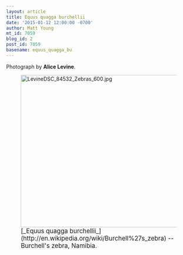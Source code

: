 ```yaml
---
layout: article
title: Equus quagga burchellii
date: '2015-01-12 12:00:00 -0700'
author: Matt Young
mt_id: 7059
blog_id: 2
post_id: 7059
basename: equus_quagga_bu
---
```

Photograph by **Alice Levine**.


<figure>
<img src="{{ site.baseurl }}/uploads/2015/LevineDSC_84532_Zebras_600.jpg" alt="LevineDSC_84532_Zebras_600.jpg" width="600" height="414" />
<figcaption markdown="span">
<big>[_Equus quagga burchellii_](http://en.wikipedia.org/wiki/Burchell%27s_zebra) -- Burchell's zebra, Namibia.</big>

</figcaption>
</figure>
